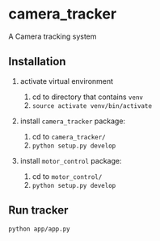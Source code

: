 # camera_tracker
A Camera tracking system


## Installation

1. activate virtual environment
    1. cd to directory that contains `venv`
    2. `source activate venv/bin/activate`

2. install `camera_tracker` package: 
    1. cd to `camera_tracker/`
    2. `python setup.py develop`
3. install `motor_control` package:
    1. cd to `motor_control/`
    2. `python setup.py develop`



## Run tracker
```
python app/app.py
```
